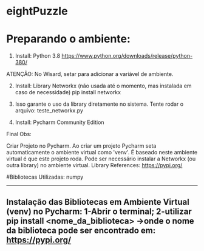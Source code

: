 # eightPuzzle
# Preparando o ambiente:

1) Install: Python 3.8
https://www.python.org/downloads/release/python-380/

ATENÇÃO: No Wisard, setar para adicionar a variável de ambiente. 

2) Install: Library Networkx (não usada até o momento, mas instalada em caso de necessidade)
pip install networkx

3) Isso garante o uso da library diretamente no sistema.
Tente rodar o arquivo: teste_networkx.py

4) Install: Pycharm Community Edition

Final Obs:

Criar Projeto no Pycharm. 
Ao criar um projeto Pycharm seta automaticamente o ambiente virtual como 'venv'.
É baseado neste ambiente virtual é que este projeto roda.
Pode ser necessário instalar a Networkx (ou outra library) no ambiente virtual.
Library References: https://pypi.org/

#Bibliotecas Utilizadas:
numpy

---------------------------------------------------------------------
Instalação das Bibliotecas em Ambiente Virtual (venv) no Pycharm:
1-Abrir o terminal;
2-utilizar pip install <nome_da_biblioteca>
->onde o nome da biblioteca pode ser encontrado em: https://pypi.org/
---------------------------------------------------------------------

